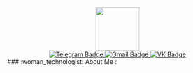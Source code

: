<div id="header" align="center">
  <img src="https://media2.giphy.com/media/vS8deMiryn69PFGwJQ/giphy.gif?cid=ecf05e47balii3y935x63sxf4v9pbteosi9p59n9y01ct1fu&ep=v1_stickers_search&rid=giphy.gif&ct=s" width="100"/>
</div>
<div id="badges" align="center">
  <a href="https://web.telegram.org/k/">
    <img src="https://img.shields.io/badge/Telegram-2CA5E0?style=for-the-badge&logo=telegram&logoColor=white" alt="Telegram Badge"/>
  </a>
  <a href="https://mail.google.com/mail/u/0/#inbox">
    <img src="https://img.shields.io/badge/Gmail-D14836?style=for-the-badge&logo=gmail&logoColor=white" alt="Gmail Badge"/>
  </a>
  <a href="https://vk.com/alkash_bakh">
    <img src="https://img.shields.io/badge/вконтакте-%232E87FB.svg?&style=for-the-badge&logo=vk&logoColor=white" alt="VK Badge"/>
  </a>
</div>
### :woman_technologist: About Me :

<!--
codewars: [![codewars](https://www.codewars.com/users/AllosaurusBakh/badges/large)](https://www.codewars.com/users/AllosaurusBakh)
doge: https://media.giphy.com/media/mukzZ4GlySR3y/giphy.gif?cid=ecf05e47q08qt8cppot3wb264msaclczch2ybtqz46itfgwl&ep=v1_stickers_search&rid=giphy.gif&ct=s
dog: https://media2.giphy.com/media/v1.Y2lkPTc5MGI3NjExMmxnMW1nd2MxeHA5NmlyZDhseDhtZDk4ZnB0cjBqOHhoZHhyZzVmZSZlcD12MV9pbnRlcm5hbF9naWZfYnlfaWQmY3Q9Zw/Dh5q0sShxgp13DwrvG/giphy.gif
ping: https://media1.giphy.com/media/EqIJGfyNyhTZpEPlxx/giphy.gif?cid=ecf05e473fk7l8wc7kpa90pxnc0t0rasoc2tayvaohfdww5o&ep=v1_stickers_search&rid=giphy.gif&ct=s
**AllosaurusBakh/AllosaurusBakh** is a ✨ _special_ ✨ repository because its `README.md` (this file) appears on your GitHub profile.

Here are some ideas to get you started:

- 🔭 I’m currently working on ...
- 🌱 I’m currently learning ...
- 👯 I’m looking to collaborate on ...
- 🤔 I’m looking for help with ...
- 💬 Ask me about ...
- 📫 How to reach me: ...
- 😄 Pronouns: ...
- ⚡ Fun fact: ...
-->
